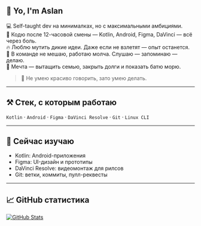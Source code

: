 ## 👋 Yo, I'm Aslan

💻 Self-taught dev на минималках, но с максимальными амбициями.  
🧠 Кодю после 12-часовой смены — Kotlin, Android, Figma, DaVinci — всё через боль.  
🔥 Люблю мутить дикие идеи. Даже если не взлетят — опыт останется.  
🤝 В команде не мешаю, работаю молча. Слушаю — запоминаю — делаю.  
🎯 Мечта — вытащить семью, закрыть долги и показать батю морю.

> 💬 Не умею красиво говорить, зато умею делать.

---

## ⚒️ Стек, с которым работаю  
`Kotlin` · `Android` · `Figma` · `DaVinci Resolve` · `Git` · `Linux CLI`

---

## 🚧 Сейчас изучаю  
- Kotlin: Android-приложения  
- Figma: UI-дизайн и прототипы  
- DaVinci Resolve: видеомонтаж для рилсов  
- Git: ветки, коммиты, пулл-реквесты 

---

## 📈 GitHub статистика  
[![GitHub Stats](https://github-readme-stats.vercel.app/api?username=dexsid&show_icons=true&theme=tokyonight)](https://github.com/dexsid)
